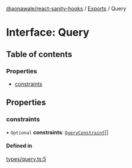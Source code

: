 [@aonawale/react-sanity-hooks](../README.md) / [Exports](../modules.md) / Query

# Interface: Query

## Table of contents

### Properties

- [constraints](Query.md#constraints)

## Properties

### constraints

• `Optional` **constraints**: [`QueryConstraint`](QueryConstraint.md)[]

#### Defined in

[types/query.ts:5](https://github.com/aonawale/react-sanity-hooks/blob/ac54aed/src/types/query.ts#L5)
